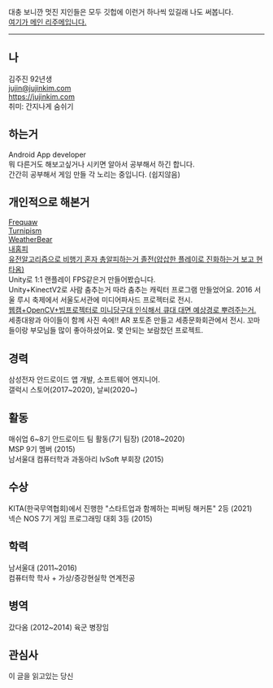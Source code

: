 대충 보니깐 멋진 지인들은 모두 깃헙에 이런거 하나씩 있길래 나도 써봅니다.  
[여기가 메인 리주메입니다.](https://jujinkim.com/me)

----
## 나
김주진
92년생  
jujin@jujinkim.com  
https://jujinkim.com  
취미: 간지나게 숨쉬기  

## 하는거
Android App developer  
뭐 다른거도 해보고싶거나 시키면 알아서 공부해서 하긴 합니다.  
간간히 공부해서 게임 만들 각 노리는 중입니다. (쉽지않음)  

## 개인적으로 해본거
[Frequaw](https://play.google.com/store/apps/details?id=com.jujinkim.frequaw)  
[Turnipism](https://play.google.com/store/apps/details?id=com.jujinkim.acturnip)  
[WeatherBear](https://play.google.com/store/apps/details?id=com.mashupgroup.weatherbear)  
[내홈피](https://jujinkim.com/)    
[유전알고리즘으로 비행기 혼자 총알피하는거 졸전(얍삽한 플레이로 진화하는거 보고 현타옴)](https://www.youtube.com/watch?v=yISf3vsUQpc)  
Unity로 1:1 랜플레이 FPS같은거 만들어봤습니다.   
Unity+KinectV2로 사람 춤추는거 따라 춤추는 캐릭터 프로그램 만들었어요. 2016 서울 루시 축제에서 서울도서관에 미디어파사드 프로젝터로 전시.  
[웹캠+OpenCV+빔프로젝터로 미니당구대 인식해서 큐대 대면 예상경로 뿌려주는거.](https://www.youtube.com/watch?v=DUXIdIJ6ylM)  
세종대왕과 아이들이 함께 사진 속에!! AR 포토존 만들고 세종문화회관에서 전시. 꼬마들이랑 부모님들 많이 좋아하셨어요. 몇 안되는 보람찼던 프로젝트.   

## 경력
삼성전자 안드로이드 앱 개발, 소프트웨어 엔지니어.  
갤럭시 스토어(2017\~2020), 날씨(2020\~)

## 활동
매쉬업 6\~8기 안드로이드 팀 활동(7기 팀장) (2018\~2020)  
MSP 9기 멤버 (2015)  
남서울대 컴퓨터학과 과동아리 IvSoft 부회장 (2015)  

## 수상
KITA(한국무역협회)에서 진행한 "스타트업과 함께하는 피버팅 해커톤" 2등 (2021)  
넥슨 NOS 7기 게임 프로그래밍 대회 3등 (2015)  

## 학력
남서울대 (2011~2016)  
컴퓨터학 학사 + 가상/증강현실학 연계전공  

## 병역
갔다옴 (2012~2014)
육군 병장임

## 관심사
이 글을 읽고있는 당신
